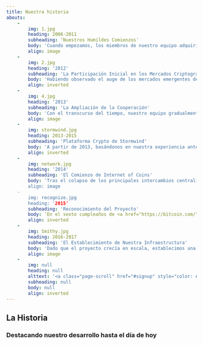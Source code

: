 ```yaml
---
title: Nuestra historia
abouts:
    -
        img: 1.jpg
        heading: 2006-2011
        subheading: ‘Nuestros Humildes Comienzos'
        body: 'Cuando empezamos, los miembros de nuestro equipo adquirieron una amplia experiencia en los mercados financieros, incluyendo el intercambio de divisas, el comercio de productos básicos y la inversión de oro. Programamos en plataformas de negociación automatizadas, probamos sistemas de activos electrónicos tempranos y desarrollamos una infraestructura de transacción de activos múltiples. La exposición a condiciones de mercado reales y de crisis en este período crucial contribuyó a nuestra creencia de que un nuevo enfoque de las finanzas personales es necesario para poner el crecimiento económico en manos de usted y de mí.'
        align: image
    -
        img: 2.jpg
        heading: '2012'
        subheading: 'La Participación Inicial en los Mercados Criptográficos'
        body: 'Habiendo observado el auge de los mercados emergentes de criptocercas desde el lanzamiento de Bitcoin en 2009, hemos reconocido el potencial de esta tecnología disruptiva. Nuestros miembros del equipo trabajaron con <i>altcoins</i> emergentes e intercambios y proporcionaron equipo de minería a terceros. Hemos adquirido un conocimiento profundo de las tecnologías detrás de las plataformas criptográficas y de cadenas de bloques.'
        align: inverted
    -
        img: 4.jpg
        heading: '2013'
        subheading: 'La Ampliación de la Cooperación'
        body: 'Con el transcurso del tiempo, nuestro equipo gradualmente expandió la aceptación de los profesionales que conocemos por su trayectoria, aportando así más experiencia práctica en Fintech y criptografía. Participamos en un proyecto pionero para aplicar la tecnología de cadena de bloques en el sector energético y construimos un sistema de pasarela <i>Bitcoin-fiat</i>.'
        align: image
    -
        img: stormwind.jpg
        heading: 2013-2015
        subheading: 'Plataforma Crypto de Stormwind'
        body: 'A partir de 2013, basándonos en nuestra experiencia anterior, desarrollamos el sistema de comercio de criptos Stormwind y los relacionados Hybrid Assets, que fueron anunciados al público en 2014 y puestos a disposición en las plataformas del mercado <a href="http://nxt.org/" target="_blank">NXT</a> y <a href="http://counterparty.io/" target="_blank">Counterparty</a>. El sistema Stormwind se comercializó utilizando APIs públicas de varios cripto-intercambios, para administrar los fondos asignados. A pesar de las condiciones difíciles del mercado, los participantes fueron recompensados con rentabilidad.'
        align: inverted
    -
        img: network.jpg
        heading: '2014'
        subheading: 'El Comienzo de Internet of Coins'
        body: 'Tras el colapso de los principales intercambios centralizados, se hizo evidente la necesidad de un sistema de intercambio plenamente descentralizado. No empezamos con una (((((((((((((recaudación de fondos))))))))))))), ya que queríamos asegurar una infraestructura tecnológica madura para cumplir nuestras promesas. En su lugar, escribimos nuestro informe blanco y lanzamos el sitio Web <a href="http://internetofcoins.org/" target="_blank">internetofcoins.org</a>. <a href="https://bitalo.com/" target="_blank">Bitalo</a> nos apoyó con la primera donación en este período inicial.’
        align: image
    -
        img: recognize.jpg
        heading: '2015'
        subheading: 'Reconocimiento del Proyecto'
        body: ‘En el sexto cumpleaños de <a href="https://bitcoin.com/" target="_blank">Bitcoin''s</a>, publicamos nuestro informe blanco, presentado en varias conferencias de criptomoneda en toda Europa y hicimos un <i>pitch</i> en <a href="https://www.startupbootcamp.org/" target="_blank">Startup Bootcamp Fintech</a>. El fondo Neerlandés <a href="https://www.sidnfonds.nl/excerpt/" target="_blank">SIDN Fund</a> aprobó nuestro proyecto sin fines de lucro con un <i>Pioneer Award</i> como una "adición a un Internet libre e independiente" y proporcionó los fondos para su desarrollo adicional.'
        align: inverted
    -
        img: Smithy.jpg
        heading: 2016-2017
        subheading: 'El Establecimiento de Nuestra Infraestructura'
        body: 'Dado que el proyecto crecía en escala, establecimos una oficina donde podemos trabajar con el equipo. Nuestro primer prototipo operativo será puesto a prueba por una comunidad de usuarios Alfa en los Países Bajos para garantizar la seguridad y facilidad de uso. La comunidad nos proveían con información esencial en cuanto a la facilidad de uso y experiencia de usuario de nuestro entorno de finanzas personales y siguen haciéndolo. Matthias Klees de la iniciativa de The Federated Blockchains Initiative se unió a nuestra causa y la <a href="https://nlnet.nl/" target="_blank">NLnet Foundation</a> se convirtió en nuestra consejera financiera y legal.'
        align: image
    -
        img: null
        heading: null
        alttext: '<a class="page-scroll" href="#signup" style="color: #EEE; text-decoration: none;">¡Sea Parte<br />De Nuestra <br />Historia!</a>'
        subheading: null
        body: null
        align: inverted
---
```


## La Historia
### Destacando nuestro desarrollo hasta el día de hoy


